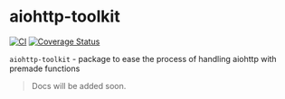 # aiohttp-toolkit

[![CI](https://github.com/zguydev/aiohttp-toolkit/actions/workflows/ci.yml/badge.svg)](https://github.com/zguydev/aiohttp-toolkit/actions/workflows/ci.yml)
[![Coverage Status](https://codecov.io/gh/zguydev/aiohttp-toolkit/branch/master/graph/badge.svg)](https://codecov.io/gh/zguydev/aiohttp-toolkit)

`aiohttp-toolkit` - package to ease the process of handling aiohttp with premade functions

> Docs will be added soon.
